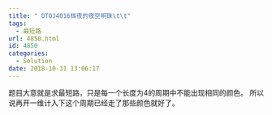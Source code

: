 ```yaml
---
title: " DTOJ4016辉夜的夜空明珠\t\t"
tags:
  - 最短路
url: 4850.html
id: 4850
categories:
  - Solution
date: 2018-10-31 13:06:17
---
```


题目大意就是求最短路，只是每一个长度为4的周期中不能出现相同的颜色。 所以说再开一维计入下这个周期已经走了那些颜色就好了。